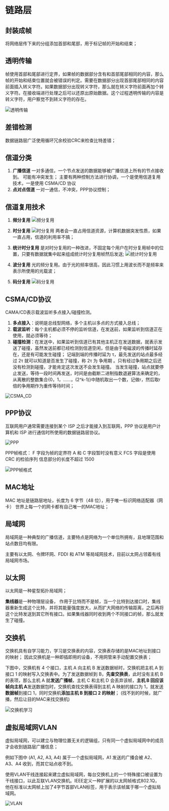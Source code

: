 # 链路层

## 封装成帧
将网络层传下来的分组添加首部和尾部，用于标记帧的开始和结束；

## 透明传输
帧使用首部和尾部进行定界，如果帧的数据部分含有和首部尾部相同的内容，那么帧的开始和结束位置就会被错误的判定。需要在数据部分出现首部尾部相同的内容前面插入转义字符。如果数据部分出现转义字符，那么就在转义字符前面再加个转义字符。在接收端进行处理之后可以还原出原始数据。这个过程透明传输的内容是转义字符，用户察觉不到转义字符的存在。

![透明传输](img/透明传输.png)

## 差错检测
数据链路层广泛使用循环冗余校验CRC来检查比特差错；

## 信道分类
1. **广播信道**
   一对多通信，一个节点发送的数据能够被广播信道上所有的节点接收到。
   可能有冲突发生；
   主要有两种控制方法进行协调，一个是使用信道复用技术，一是使用 CSMA/CD 协议
2. **点对点信道**
   一对一通信，不冲突，PPP协议控制；

## 信道复用技术
1. **频分复用**
   ![频分复用](img/频分复用.png)
2. **时分复用**
   ![时分复用](img/时分复用.png)
两者会一直占用信道资源，计算机数据突发性质，如果一直占用，信道的利用率不搞；

3. **统计时分复用**
   是对时分复用的一种改进，不固定每个用户在时分复用帧中的位置，只要有数据就集中起来组成统计时分复用帧然后发送;
   ![统计时分复用](img/统计时分复用.png)

4. **波分复用**
   光的频分复用。由于光的频率很高，因此习惯上用波长而不是频率来表示所使用的光载波；
5. **码分复用**
   ![码分复用](img/码分复用.png)

## CSMA/CD协议
CAMA/CD表示载波监听多点接入/碰撞检测。
1. **多点接入**：说明是总线型网络，多个主机以多点的方式接入总线；
2. **载波监听**：每个主机都必须不停的监听信道，在发送前，如果监听到信道正在使用，就必须等待；
3. **碰撞检测**：在发送中，如果监听到信道已有其他主机正在发送数据，就表示发送了碰撞，虽然发送前都已经检测到信道空闲，但是由于电磁波的传播时延存在，还是有可能发生碰撞；
    记端到端的传播时延为 τ，最先发送的站点最多经过 2τ 就可以知道是否发生了碰撞，称 2τ 为 争用期 。只有经过争用期之后还没有检测到碰撞，才能肯定这次发送不会发生碰撞。
当发生碰撞，站点就要停止发送，等待一段时间再发送，时间是由截断二进制指数退避算法来确定的，从离散的整数集合{0，1，……，(2^k-1)}中随机取出一个数，记做r，然后取r倍的争用期作为重传等待时间；

![CSMA_CD](img/CSMA_CD.png)

## PPP协议
互联网用户通常需要连接到某个 ISP 之后才能接入到互联网，PPP 协议是用户计算机和 ISP 进行通信时所使用的数据链路层协议。

![PPP](img/PPP.jpg)

PPP帧格式：
F 字段为帧的定界符
A 和 C 字段暂时没有意义
FCS 字段是使用 CRC 的检验序列
信息部分的长度不超过 1500

![PPP帧格式](img/PPP帧格式.png)

## MAC地址
MAC 地址是链路层地址，长度为 6 字节（48 位），用于唯一标识网络适配器（网卡）
世界上每一个的网卡都有自己唯一的MAC地址；

## 局域网
局域网是一种典型的广播信道，主要特点是网络为一个单位所拥有，且地理范围和站点数目均有限。

主要有以太网、令牌环网、FDDI 和 ATM 等局域网技术，目前以太网占领着有线局域网市场。

## 以太网
以太网是一种星型拓扑局域网；

**集线器**是一种物理层设备， 作用于比特而不是帧，当一个比特到达接口时，集线器重新生成这个比特，并将其能量强度放大，从而扩大网络的传输距离，之后再将这个比特发送到其它所有接口。如果集线器同时收到两个不同接口的帧，那么就发生了碰撞。

## 交换机
交换机具有自学习能力，学习是交换表的内容，交换表存储的是MAC地址到接口的映射；
因此交换机是一种即插即用的设备，不用网管来手动配置交换表；

下图中，交换机有 4 个接口，主机 A 向主机 B 发送数据帧时，交换机把主机 A 到接口 1 的映射写入交换表中。为了发送数据帧到 B，**先查交换表**，此时没有主机 B 的表项，那么主机 A 就**发送广播帧**，主机 C 和主机 D 会丢弃该帧，**主机 B 回应该帧向主机 A**发送数据包时，交换机查找交换表得到主机 A 映射的接口为 1，就发送**数据帧**到接口 1，同时交换机**添加主机 B 到接口 2 的映射**；
(找不到的时候，就广播，然后让目的MAC来找交换机)

![交换机学习](img/交换机学习.png)

## 虚拟局域网VLAN
虚拟局域网，可以建立与物理位置无关的逻辑组，只有同一个虚拟局域网中的成员才会收到链路层广播信息；

例如下图中 (A1, A2, A3, A4) 属于一个虚拟局域网，A1 发送的广播会被 A2、A3、A4 收到，而其它站点收不到。

使用VLAN干线连接起来建立虚拟局域网，每台交换机上的一个特殊接口被设置为干线接口，以此互联VLAN交换机。IEEE定义一种扩展的以太网帧格式802.1Q，他在标准以太网帧上加了4字节首部VLAN标签，用于表示该帧属于哪一个虚拟局域网。

![VLAN](img/VLAN.png)
